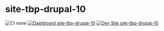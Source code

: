 # site-tbp-drupal-10

![CI none](https://img.shields.io/badge/ci-none-orange.svg)
[![Dashboard site-tbp-drupal-10](https://img.shields.io/badge/dashboard-site_tbp_drupal_10-yellow.svg)](https://dashboard.pantheon.io/sites/1c1c1c46-106c-4f00-ab15-6bca93854652#dev/code)
[![Dev Site site-tbp-drupal-10](https://img.shields.io/badge/site-site_tbp_drupal_10-blue.svg)](http://dev-site-tbp-drupal-10.pantheonsite.io/)